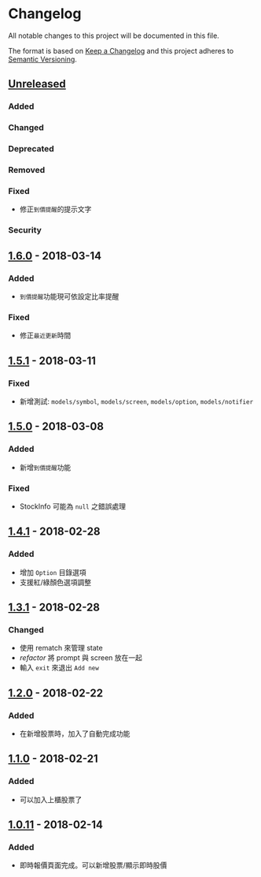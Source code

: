 # Changelog

All notable changes to this project will be documented in this file.

The format is based on [Keep a Changelog](http://keepachangelog.com/en/1.0.0/)
and this project adheres to [Semantic Versioning](http://semver.org/spec/v2.0.0.html).

## [Unreleased]

### Added

### Changed

### Deprecated

### Removed

### Fixed

* 修正`到價提醒`的提示文字

### Security

## [1.6.0] - 2018-03-14

### Added

* `到價提醒`功能現可依設定比率提醒

### Fixed

* 修正`最近更新`時間

## [1.5.1] - 2018-03-11

### Fixed

* 新增測試: `models/symbol`, `models/screen`, `models/option`, `models/notifier`

## [1.5.0] - 2018-03-08

### Added

* 新增`到價提醒`功能

### Fixed

* StockInfo 可能為 `null` 之錯誤處理

## [1.4.1] - 2018-02-28

### Added

* 增加 `Option` 目錄選項
* 支援紅/綠顏色選項調整

## [1.3.1] - 2018-02-28

### Changed

* 使用 rematch 來管理 state
* _refactor_ 將 prompt 與 screen 放在一起
* 輸入 `exit` 來退出 `Add new`

## [1.2.0] - 2018-02-22

### Added

* 在新增股票時，加入了自動完成功能

## [1.1.0] - 2018-02-21

### Added

* 可以加入上櫃股票了

## [1.0.11] - 2018-02-14

### Added

* 即時報價頁面完成。可以新增股票/顯示即時股價

[unreleased]: https://github.com/kaddopur/twse/compare/v1.6.0...HEAD
[1.6.0]: https://github.com/kaddopur/twse/compare/v1.5.1...v1.6.0
[1.5.1]: https://github.com/kaddopur/twse/compare/v1.5.0...v1.5.1
[1.5.0]: https://github.com/kaddopur/twse/compare/v1.4.1...v1.5.0
[1.4.1]: https://github.com/kaddopur/twse/compare/v1.3.1...v1.4.1
[1.3.1]: https://github.com/kaddopur/twse/compare/v1.2.0...v1.3.1
[1.2.0]: https://github.com/kaddopur/twse/compare/v1.1.0...v1.2.0
[1.1.0]: https://github.com/kaddopur/twse/compare/v1.0.11...v1.1.0
[1.0.11]: https://github.com/kaddopur/twse/compare/v1.0.8...v1.0.11
